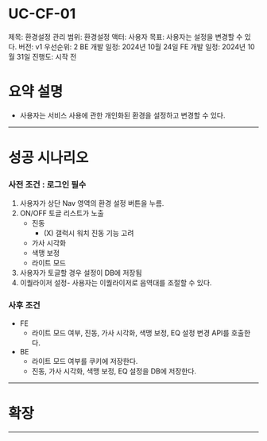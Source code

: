 # UC-CF-01

제목: 환경설정 관리
범위: 환경설정
액터: 사용자
목표: 사용자는 설정을 변경할 수 있다.
버전: v1
우선순위: 2
BE 개발 일정: 2024년 10월 24일
FE 개발 일정: 2024년 10월 31일
진행도: 시작 전

# 요약 설명

- 사용자는 서비스 사용에 관한 개인화된 환경을 설정하고 변경할 수 있다.

---

# 성공 시나리오

### 사전 조건 : 로그인 필수

 

1. 사용자가 상단 Nav 영역의 환경 설정 버튼을 누름.
2. ON/OFF 토글 리스트가 노출
    - 진동
        - (X) 갤럭시 워치 진동 기능 고려
    - 가사 시각화
    - 색맹 보정
    - 라이트 모드
3. 사용자가 토글할 경우 설정이 DB에 저장됨
4. 이퀄라이저 설정- 사용자는 이퀄라이저로 음역대를 조절할 수 있다.

### 사후 조건

- FE
    - 라이트 모드 여부, 진동, 가사 시각화, 색맹 보정, EQ 설정 변경 API를 호출한다.
- BE
    - 라이트 모드 여부를 쿠키에 저장한다.
    - 진동, 가사 시각화, 색맹 보정, EQ 설정을 DB에 저장한다.

---

# 확장

---